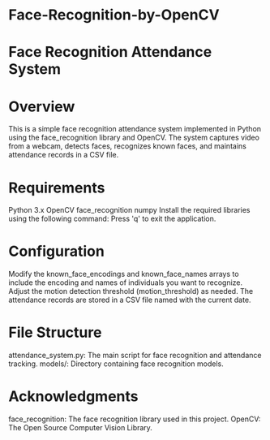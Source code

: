 # Face-Recognition-by-OpenCV
# Face Recognition Attendance System
# Overview
This is a simple face recognition attendance system implemented in Python using the face_recognition library and OpenCV. The system captures video from a webcam, detects faces, recognizes known faces, and maintains attendance records in a CSV file.

# Requirements
Python 3.x
OpenCV
face_recognition
numpy
Install the required libraries using the following command:
Press 'q' to exit the application.
# Configuration
Modify the known_face_encodings and known_face_names arrays to include the encoding and names of individuals you want to recognize.
Adjust the motion detection threshold (motion_threshold) as needed.
The attendance records are stored in a CSV file named with the current date.
# File Structure
attendance_system.py: The main script for face recognition and attendance tracking.
models/: Directory containing face recognition models.
# Acknowledgments
face_recognition: The face recognition library used in this project.
OpenCV: The Open Source Computer Vision Library.
